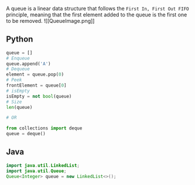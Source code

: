 A queue is a linear data structure that follows the `First In, First Out FIFO ` principle, meaning that the first element added to the queue is the first one to be removed.
![[QueueImage.png]]
## Python
```python
queue = []
# Enqueue
queue.append('A')
# Dequeue
element = queue.pop(0)
# Peek
frontElement = queue[0]
# isEmpty
isEmpty = not bool(queue)
# Size
len(queue)

# OR

from collections import deque
queue = deque()
```

## Java
```java
import java.util.LinkedList;
import java.util.Queue;
Queue<Integer> queue = new LinkedList<>();
```